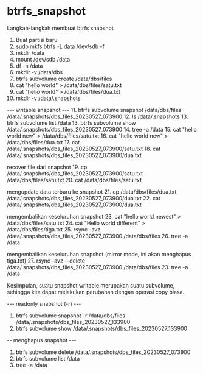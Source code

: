 # btrfs_snapshot
Langkah-langkah membuat btrfs snapshot

1. Buat partisi baru
2. sudo mkfs.btrfs -L data /dev/sdb -f
3. mkdir /data
4. mount /dev/sdb /data
5. df -h /data
6. mkdir -v /data/dbs
7. btrfs subvolume create /data/dbs/files
8. cat "hello world" > /data/dbs/files/satu.txt
9. cat "hello world" > /data/dbs/files/dua.txt
10. mkdir -v /data/.snapshots

--- writable snapshot ---
11. btrfs subvolume snapshot /data/dbs/files /data/.snapshots/dbs_files_20230527_073900
12. ls /data/.snapshots
13. btrfs subvolume list /data
13. btrfs subvolume show /data/.snapshots/dbs_files_20230527_073900
14. tree -a /data
15. cat "hello world new" > /data/dbs/files/satu.txt
16. cat "hello world new" > /data/dbs/files/dua.txt
17. cat /data/.snapshots/dbs_files_20230527_073900/satu.txt
18. cat /data/.snapshots/dbs_files_20230527_073900/dua.txt

recover file dari snapshot
19. cp /data/.snapshots/dbs_files_20230527_073900/satu.txt /data/dbs/files/satu.txt
20. cat /data/dbs/files/satu.txt

mengupdate data terbaru ke snapshot
21. cp /data/dbs/files/dua.txt /data/.snapshots/dbs_files_20230527_073900/dua.txt
22. cat /data/.snapshots/dbs_files_20230527_073900/dua.txt


mengembalikan keseluruhan snapshot
23. cat "hello world newest" > /data/dbs/files/satu.txt
24. cat "Hello world different" > /data/dbs/files/tiga.txt
25. rsync -avz /data/.snapshots/dbs_files_20230527_073900 /data/dbs/files
26. tree -a /data

mengembalikan keseluruhan snapshot (mirror mode, ini akan menghapus tiga.txt)
27. rsync -avz --delete /data/.snapshots/dbs_files_20230527_073900 /data/dbs/files
23. tree -a /data

Kesimpulan, suatu snapshot writable merupakan suatu subvolume, sehingga kita dapat melakukan
perubahan dengan operasi copy biasa.

--- readonly snapshot (-r) ---
1. btrfs subvolume snapshot -r /data/dbs/files /data/.snapshots/dbs_files_20230527_133900
2. btrfs subvolume show /data/.snapshots/dbs_files_20230527_133900

-- menghapus snapshot ---
1. btrfs subvolume delete /data/.snapshots/dbs_files_20230527_073900
2. btrfs subvolume list /data
3. tree -a /data
